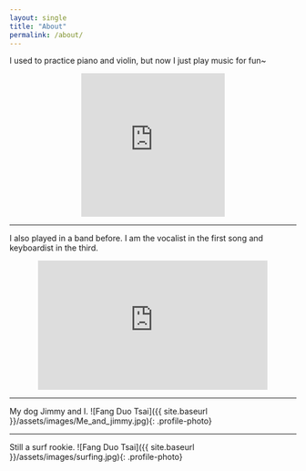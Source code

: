 ```yaml
---
layout: single
title: "About"
permalink: /about/
---
```


I used to practice piano and violin, but now I just play music for fun~
<div class="iframe-container" style="width: 50%; max-width: 315px; margin: 0 auto;">
    <div style="position: relative; padding-bottom: 100%; height: 0; overflow: hidden;">
        <iframe src="https://www.youtube.com/embed/Sjv2bAbLLL8" style="position: absolute; top: 0; left: 0; width: 100%; height: 100%;" frameborder="0" allow="accelerometer; autoplay; clipboard-write; encrypted-media; gyroscope; picture-in-picture" allowfullscreen></iframe>
    </div>
</div>

---

I also played in a band before. I am the vocalist in the first song and keyboardist in the third.

<div class="iframe-container" style="width: 80%; max-width: 560px; margin: 0 auto;">
    <div style="position: relative; padding-bottom: 56.25%; height: 0; overflow: hidden;">
        <iframe src="https://www.youtube.com/embed/z9Ntn-NwxBo" style="position: absolute; top: 0; left: 0; width: 100%; height: 100%;" frameborder="0" allow="accelerometer; autoplay; clipboard-write; encrypted-media; gyroscope; picture-in-picture" allowfullscreen></iframe>
    </div>
</div>

---

My dog Jimmy and I.
![Fang Duo Tsai]({{ site.baseurl }}/assets/images/Me_and_jimmy.jpg){: .profile-photo}

---

Still a surf rookie.
![Fang Duo Tsai]({{ site.baseurl }}/assets/images/surfing.jpg){: .profile-photo}
